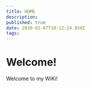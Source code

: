 ```yaml
---
title: HOME
description: 
published: true
date: 2020-02-07T10:12:24.859Z
tags: 
---
```


# Welcome!

Welcome to my WiKi!